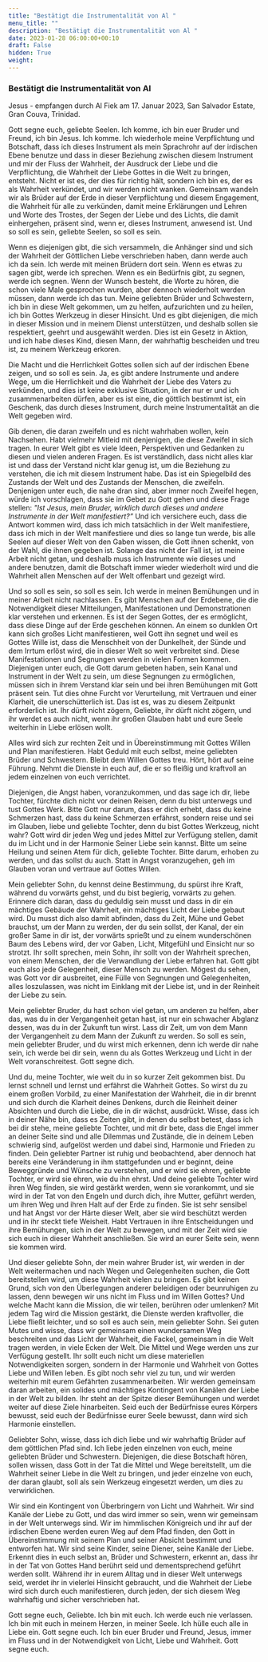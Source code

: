 ```yaml
---
title: "Bestätigt die Instrumentalität von Al "
menu_title: ""
description: "Bestätigt die Instrumentalität von Al "
date: 2023-01-28 06:00:00+00:10
draft: False
hidden: True
weight:
---
```

### Bestätigt die Instrumentalität von Al

Jesus - empfangen durch Al Fiek am 17. Januar 2023, San Salvador Estate, Gran Couva, Trinidad.

Gott segne euch, geliebte Seelen. Ich komme, ich bin euer Bruder und Freund, ich bin Jesus. Ich komme. Ich wiederhole meine Verpflichtung und Botschaft, dass ich dieses Instrument als mein Sprachrohr auf der irdischen Ebene benutze und dass in dieser Beziehung zwischen diesem Instrument und mir der Fluss der Wahrheit, der Ausdruck der Liebe und die Verpflichtung, die Wahrheit der Liebe Gottes in die Welt zu bringen, entsteht. Nicht er ist es, der dies für richtig hält, sondern ich bin es, der es als Wahrheit verkündet, und wir werden nicht wanken. Gemeinsam wandeln wir als Brüder auf der Erde in dieser Verpflichtung und diesem Engagement, die Wahrheit für alle zu verkünden, damit meine Erklärungen und Lehren und Worte des Trostes, der Segen der Liebe und des Lichts, die damit einhergehen, präsent sind, wenn er, dieses Instrument, anwesend ist. Und so soll es sein, geliebte Seelen, so soll es sein.

Wenn es diejenigen gibt, die sich versammeln, die Anhänger sind und sich der Wahrheit der Göttlichen Liebe verschrieben haben, dann werde auch ich da sein. Ich werde mit meinen Brüdern dort sein. Wenn es etwas zu sagen gibt, werde ich sprechen. Wenn es ein Bedürfnis gibt, zu segnen, werde ich segnen. Wenn der Wunsch besteht, die Worte zu hören, die schon viele Male gesprochen wurden, aber dennoch wiederholt werden müssen, dann werde ich das tun. Meine geliebten Brüder und Schwestern, ich bin in diese Welt gekommen, um zu helfen, aufzurichten und zu heilen, ich bin Gottes Werkzeug in dieser Hinsicht. Und es gibt diejenigen, die mich in dieser Mission und in meinem Dienst unterstützen, und deshalb sollen sie respektiert, geehrt und ausgewählt werden. Dies ist ein Gesetz in Aktion, und ich habe dieses Kind, diesen Mann, der wahrhaftig bescheiden und treu ist, zu meinem Werkzeug erkoren.

Die Macht und die Herrlichkeit Gottes sollen sich auf der irdischen Ebene zeigen, und so soll es sein. Ja, es gibt andere Instrumente und andere Wege, um die Herrlichkeit und die Wahrheit der Liebe des Vaters zu verkünden, und dies ist keine exklusive Situation, in der nur er und ich zusammenarbeiten dürfen, aber es ist eine, die göttlich bestimmt ist, ein Geschenk, das durch dieses Instrument, durch meine Instrumentalität an die Welt gegeben wird.

Gib denen, die daran zweifeln und es nicht wahrhaben wollen, kein Nachsehen. Habt vielmehr Mitleid mit denjenigen, die diese Zweifel in sich tragen. In eurer Welt gibt es viele Ideen, Perspektiven und Gedanken zu diesen und vielen anderen Fragen. Es ist verständlich, dass nicht alles klar ist und dass der Verstand nicht klar genug ist, um die Beziehung zu verstehen, die ich mit diesem Instrument habe. Das ist ein Spiegelbild des Zustands der Welt und des Zustands der Menschen, die zweifeln. Denjenigen unter euch, die nahe dran sind, aber immer noch Zweifel hegen, würde ich vorschlagen, dass sie im Gebet zu Gott gehen und diese Frage stellen: *"Ist Jesus, mein Bruder, wirklich durch dieses und andere Instrumente in der Welt manifestiert?”* Und ich versichere euch, dass die Antwort kommen wird, dass ich mich tatsächlich in der Welt manifestiere, dass ich mich in der Welt manifestiere und dies so lange tun werde, bis alle Seelen auf dieser Welt von den Gaben wissen, die Gott ihnen schenkt, von der Wahl, die ihnen gegeben ist. Solange das nicht der Fall ist, ist meine Arbeit nicht getan, und deshalb muss ich Instrumente wie dieses und andere benutzen, damit die Botschaft immer wieder wiederholt wird und die Wahrheit allen Menschen auf der Welt offenbart und gezeigt wird.

Und so soll es sein, so soll es sein. Ich werde in meinen Bemühungen und in meiner Arbeit nicht nachlassen. Es gibt Menschen auf der Erdebene, die die Notwendigkeit dieser Mitteilungen, Manifestationen und Demonstrationen klar verstehen und erkennen. Es ist der Segen Gottes, der es ermöglicht, dass diese Dinge auf der Erde geschehen können. An einem so dunklen Ort kann sich großes Licht manifestieren, weil Gott ihn segnet und weil es Gottes Wille ist, dass die Menschheit von der Dunkelheit, der Sünde und dem Irrtum erlöst wird, die in dieser Welt so weit verbreitet sind. Diese Manifestationen und Segnungen werden in vielen Formen kommen. Diejenigen unter euch, die Gott darum gebeten haben, sein Kanal und Instrument in der Welt zu sein, um diese Segnungen zu ermöglichen, müssen sich in ihrem Verstand klar sein und bei ihren Bemühungen mit Gott präsent sein. Tut dies ohne Furcht vor Verurteilung, mit Vertrauen und einer Klarheit, die unerschütterlich ist. Das ist es, was zu diesem Zeitpunkt erforderlich ist. Ihr dürft nicht zögern, Geliebte, ihr dürft nicht zögern, und ihr werdet es auch nicht, wenn ihr großen Glauben habt und eure Seele weiterhin in Liebe erlösen wollt.

Alles wird sich zur rechten Zeit und in Übereinstimmung mit Gottes Willen und Plan manifestieren. Habt Geduld mit euch selbst, meine geliebten Brüder und Schwestern. Bleibt dem Willen Gottes treu. Hört, hört auf seine Führung. Nehmt die Dienste in euch auf, die er so fleißig und kraftvoll an jedem einzelnen von euch verrichtet.

Diejenigen, die Angst haben, voranzukommen, und das sage ich dir, liebe Tochter, fürchte dich nicht vor deinen Reisen, denn du bist unterwegs und tust Gottes Werk. Bitte Gott nur darum, dass er dich erhebt, dass du keine Schmerzen hast, dass du keine Schmerzen erfährst, sondern reise und sei im Glauben, liebe und geliebte Tochter, denn du bist Gottes Werkzeug, nicht wahr? Gott wird dir jeden Weg und jedes Mittel zur Verfügung stellen, damit du im Licht und in der Harmonie Seiner Liebe sein kannst. Bitte um seine Heilung und seinen Atem für dich, geliebte Tochter. Bitte darum, erhoben zu werden, und das sollst du auch. Statt in Angst voranzugehen, geh im Glauben voran und vertraue auf Gottes Willen.

Mein geliebter Sohn, du kennst deine Bestimmung, du spürst ihre Kraft, während du vorwärts gehst, und du bist begierig, vorwärts zu gehen. Erinnere dich daran, dass du geduldig sein musst und dass in dir ein mächtiges Gebäude der Wahrheit, ein mächtiges Licht der Liebe gebaut wird. Du musst dich also damit abfinden, dass du Zeit, Mühe und Gebet brauchst, um der Mann zu werden, der du sein sollst, der Kanal, der ein großer Same in dir ist, der vorwärts sprießt und zu einem wunderschönen Baum des Lebens wird, der vor Gaben, Licht, Mitgefühl und Einsicht nur so strotzt. Ihr sollt sprechen, mein Sohn, ihr sollt von der Wahrheit sprechen, von einem Menschen, der die Verwandlung der Liebe erfahren hat. Gott gibt euch also jede Gelegenheit, dieser Mensch zu werden. Mögest du sehen, was Gott vor dir ausbreitet, eine Fülle von Segnungen und Gelegenheiten, alles loszulassen, was nicht im Einklang mit der Liebe ist, und in der Reinheit der Liebe zu sein.

Mein geliebter Bruder, du hast schon viel getan, um anderen zu helfen, aber das, was du in der Vergangenheit getan hast, ist nur ein schwacher Abglanz dessen, was du in der Zukunft tun wirst. Lass dir Zeit, um von dem Mann der Vergangenheit zu dem Mann der Zukunft zu werden. So soll es sein, mein geliebter Bruder, und du wirst mich erkennen, denn ich werde dir nahe sein, ich werde bei dir sein, wenn du als Gottes Werkzeug und Licht in der Welt voranschreitest. Gott segne dich.

Und du, meine Tochter, wie weit du in so kurzer Zeit gekommen bist. Du lernst schnell und lernst und erfährst die Wahrheit Gottes. So wirst du zu einem großen Vorbild, zu einer Manifestation der Wahrheit, die in dir brennt und sich durch die Klarheit deines Denkens, durch die Reinheit deiner Absichten und durch die Liebe, die in dir wächst, ausdrückt. Wisse, dass ich in deiner Nähe bin, dass es Zeiten gibt, in denen du selbst betest, dass ich bei dir stehe, meine geliebte Tochter, und mit dir bete, dass die Engel immer an deiner Seite sind und alle Dilemmas und Zustände, die in deinem Leben schwierig sind, aufgelöst werden und dabei sind, Harmonie und Frieden zu finden. Dein geliebter Partner ist ruhig und beobachtend, aber dennoch hat bereits eine Veränderung in ihm stattgefunden und er beginnt, deine Beweggründe und Wünsche zu verstehen, und er wird sie ehren, geliebte Tochter, er wird sie ehren, wie du ihn ehrst. Und deine geliebte Tochter wird ihren Weg finden, sie wird gestärkt werden, wenn sie vorankommt, und sie wird in der Tat von den Engeln und durch dich, ihre Mutter, geführt werden, um ihren Weg und ihren Halt auf der Erde zu finden. Sie ist sehr sensibel und hat Angst vor der Härte dieser Welt, aber sie wird beschützt werden und in ihr steckt tiefe Weisheit. Habt Vertrauen in ihre Entscheidungen und ihre Bemühungen, sich in der Welt zu bewegen, und mit der Zeit wird sie sich euch in dieser Wahrheit anschließen. Sie wird an eurer Seite sein, wenn sie kommen wird.

Und dieser geliebte Sohn, der mein wahrer Bruder ist, wir werden in der Welt weitermachen und nach Wegen und Gelegenheiten suchen, die Gott bereitstellen wird, um diese Wahrheit vielen zu bringen. Es gibt keinen Grund, sich von den Überlegungen anderer beleidigen oder beunruhigen zu lassen, denn bewegen wir uns nicht im Fluss und im Willen Gottes? Und welche Macht kann die Mission, die wir teilen, berühren oder umlenken? Mit jedem Tag wird die Mission gestärkt, die Dienste werden kraftvoller, die Liebe fließt leichter, und so soll es auch sein, mein geliebter Sohn. Sei guten Mutes und wisse, dass wir gemeinsam einen wundersamen Weg beschreiten und das Licht der Wahrheit, die Fackel, gemeinsam in die Welt tragen werden, in viele Ecken der Welt. Die Mittel und Wege werden uns zur Verfügung gestellt. Ihr sollt euch nicht um diese materiellen Notwendigkeiten sorgen, sondern in der Harmonie und Wahrheit von Gottes Liebe und Willen leben. Es gibt noch sehr viel zu tun, und wir werden weiterhin mit eurem Gefährten zusammenarbeiten. Wir werden gemeinsam daran arbeiten, ein solides und mächtiges Kontingent von Kanälen der Liebe in der Welt zu bilden. Ihr steht an der Spitze dieser Bemühungen und werdet weiter auf diese Ziele hinarbeiten. Seid euch der Bedürfnisse eures Körpers bewusst, seid euch der Bedürfnisse eurer Seele bewusst, dann wird sich Harmonie einstellen.

Geliebter Sohn, wisse, dass ich dich liebe und wir wahrhaftig Brüder auf dem göttlichen Pfad sind. Ich liebe jeden einzelnen von euch, meine geliebten Brüder und Schwestern. Diejenigen, die diese Botschaft hören, sollen wissen, dass Gott in der Tat die Mittel und Wege bereitstellt, um die Wahrheit seiner Liebe in die Welt zu bringen, und jeder einzelne von euch, der daran glaubt, soll als sein Werkzeug eingesetzt werden, um dies zu verwirklichen.

Wir sind ein Kontingent von Überbringern von Licht und Wahrheit. Wir sind Kanäle der Liebe zu Gott, und das wird immer so sein, wenn wir gemeinsam in der Welt unterwegs sind. Wir im himmlischen Königreich und ihr auf der irdischen Ebene werden euren Weg auf dem Pfad finden, den Gott in Übereinstimmung mit seinem Plan und seiner Absicht bestimmt und entworfen hat. Wir sind seine Kinder, seine Diener, seine Kanäle der Liebe. Erkennt dies in euch selbst an, Brüder und Schwestern, erkennt an, dass ihr in der Tat von Gottes Hand berührt seid und dementsprechend geführt werden sollt. Während ihr in eurem Alltag und in dieser Welt unterwegs seid, werdet ihr in vielerlei Hinsicht gebraucht, und die Wahrheit der Liebe wird sich durch euch manifestieren, durch jeden, der sich diesem Weg wahrhaftig und sicher verschrieben hat.

Gott segne euch, Geliebte. Ich bin mit euch. Ich werde euch nie verlassen. Ich bin mit euch in meinem Herzen, in meiner Seele. Ich hülle euch alle in Liebe ein. Gott segne euch. Ich bin euer Bruder und Freund, Jesus, immer im Fluss und in der Notwendigkeit von Licht, Liebe und Wahrheit. Gott segne euch.
